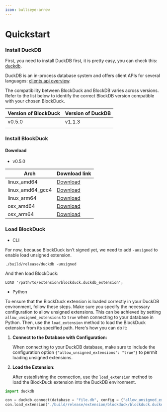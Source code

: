 ```yaml
---
icon: bullseye-arrow
---
```


# Quickstart

### Install DuckDB

First, you need to install DuckDB first, it is pretty easy, you can check this: [duckdb](https://duckdb.org/docs/installation/?version=stable\&environment=cli\&platform=macos\&download_method=package_manager).

DuckDB is an in-process database system and offers client APIs for several languages: [clients api overview](https://duckdb.org/docs/api/overview).

The compatibility between BlockDuck and BlockDB varies across versions. Refer to the list below to identify the correct BlockDB version compatible with your chosen BlockDuck.

| Version of BlockDuck | Version of DuckDB |
| -------------------- | ----------------- |
| v0.5.0               | v1.1.3            |
|                      |                   |

### Install BlockDuck

#### Download

* v0.5.0

| Arch               | Download link                                                                                  |
| ------------------ | ---------------------------------------------------------------------------------------------- |
| linux\_amd64       | [Download](https://github.com/luohaha/BlockDuck/actions/runs/13072373614/artifacts/2516580766) |
| linux\_amd64\_gcc4 | [Download](https://github.com/luohaha/BlockDuck/actions/runs/13072373614/artifacts/2516579944) |
| linux\_arm64       | [Download](https://github.com/luohaha/BlockDuck/actions/runs/13072373614/artifacts/2516584526) |
| osx\_amd64         | [Download](https://github.com/luohaha/BlockDuck/actions/runs/13072373614/artifacts/2516542999) |
| osx\_arm64         | [Download](https://github.com/luohaha/BlockDuck/actions/runs/13072373614/artifacts/2516544254) |



### Load BlockDuck

* CLI

For now, because BlockDuck isn't signed yet, we need to add `-unsigned` to enable load unsigned extension.

```
./build/release/duckdb -unsigned
```

And then load BlockDuck:

```
LOAD '/path/to/extension/blockduck.duckdb_extension';
```

* Python

To ensure that the BlockDuck extension is loaded correctly in your DuckDB environment, follow these steps. Make sure you specify the necessary configuration to allow unsigned extensions. This can be achieved by setting `allow_unsigned_extensions` to `true` when connecting to your database in Python. Then, use the `load_extension` method to load the BlockDuck extension from its specified path. Here's how you can do it:

1.  **Connect to the Database with Configuration:**

    When connecting to your DuckDB database, make sure to include the configuration option `{"allow_unsigned_extensions": "true"}` to permit loading unsigned extensions.
2.  **Load the Extension:**

    After establishing the connection, use the `load_extension` method to load the BlockDuck extension into the DuckDB environment.

```python
import duckdb

con = duckdb.connect(database = "file.db", config = {"allow_unsigned_extensions": "true"})
con.load_extension("./build/release/extension/blockduck/blockduck.duckdb_extension")
```

